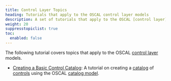 ```yaml
---
title: Control Layer Topics
heading: Tutorials that apply to the OSCAL control layer models
description: A set of tutorials that apply to the OSCAL [control layer](/concepts/layer/control/) models.
weight: 20
suppresstopiclist: true
toc:
  enabled: false
---
```


The following tutorial covers topics that apply to the OSCAL [control layer](/concepts/layer/control/) models.

- [Creating a Basic Control Catalog](basic-catalog/): A tutorial on creating a [catalog](/concepts/terminology/#catalog) of [controls](/concepts/terminology/#control) using the OSCAL [catalog model](/concepts/layer/control/catalog/).
